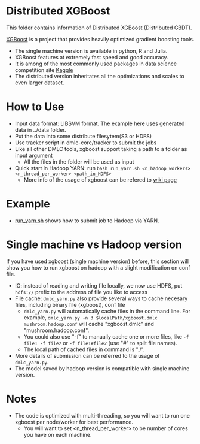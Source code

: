 Distributed XGBoost
====
This folder contains information of Distributed XGBoost (Distributed GBDT).

[XGBoost](https://github.com/dmlc/xgboost) is a project that provides heavily optimized gradient boosting tools.
* The single machine version is available in python, R and Julia.
* XGBoost features at extremely fast speed and good accuracy.
* It is among of the most commonly used packages in data science competition site [Kaggle](www.kaggle.com)
* The distributed version inheritates all the optimizations and scales to even larger dataset.

How to Use
====
* Input data format: LIBSVM format. The example here uses generated data in ../data folder.
* Put the data into some distribute filesytem(S3 or HDFS)
* Use tracker script in dmlc-core/tracker to submit the jobs
* Like all other DMLC tools, xgboost support taking a path to a folder as input argument
  - All the files in the folder will be used as input
* Quick start in Hadoop YARN: run ```bash run_yarn.sh <n_hadoop_workers> <n_thread_per_worker> <path_in_HDFS>```
  - More info of the usage of xgboost can be refered to [wiki page](https://github.com/dmlc/xgboost/wiki)

Example
====
* [run_yarn.sh](run_yarn.sh) shows how to submit job to Hadoop via YARN.

Single machine vs Hadoop version
====
If you have used xgboost (single machine version) before, this section will show you how to run xgboost on hadoop with a slight modification on conf file.
* IO: instead of reading and writing file locally, we now use HDFS, put ```hdfs://``` prefix to the address of file you like to access
* File cache: ```dmlc_yarn.py``` also provide several ways to cache necesary files, including binary file (xgboost), conf file
  - ```dmlc_yarn.py``` will automatically cache files in the command line. For example, ```dmlc_yarn.py -n 3 $localPath/xgboost.dmlc mushroom.hadoop.conf``` will cache "xgboost.dmlc" and "mushroom.hadoop.conf".
  - You could also use "-f" to manually cache one or more files, like ```-f file1 -f file2``` or ```-f file1#file2``` (use "#" to spilt file names).
  - The local path of cached files in command is "./".
* More details of submission can be referred to the usage of ```dmlc_yarn.py```.
* The model saved by hadoop version is compatible with single machine version.

Notes
====
* The code is optimized with multi-threading, so you will want to run one xgboost per node/worker for best performance.
  - You will want to set <n_thread_per_worker> to be number of cores you have on each machine.
